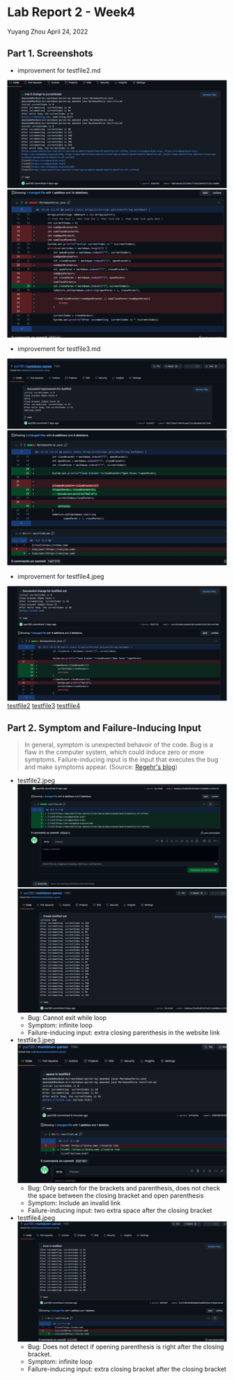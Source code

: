 # Lab Report 2 - Week4
Yuyang Zhou
April 24, 2022


## Part 1. Screenshots
* improvement for testfile2.md

![image](changefile2current.jpeg)
![image](testfile2_2.png)

* improvement for testfile3.md

![image](changefile3_2.jpeg)
![image](changefor3.jpeg)

* improvement for testfile4.jpeg

![image](changefile4.jpeg)
[testfile2](https://github.com/yuz120/markdown-parser/blob/6560bc3cfa2d9c111c5cb5e74df3ef891f0219e7/testfile2.md)
[testfile3](https://github.com/yuz120/markdown-parser/blob/6560bc3cfa2d9c111c5cb5e74df3ef891f0219e7/testfile3.md)
[testfile4](https://github.com/yuz120/markdown-parser/blob/b7fd44e74ac1d24a87b5e37131eafb75fe95898a/testfile4.md)

## Part 2. Symptom and Failure-Inducing Input
> In general, symptom is unexpected behavoir of the code. Bug is a flaw in the computer system, which could induce zero or more symptoms. Failure-inducing input is the input that executes the bug and make symptoms appear. (Source: [Regehr's blog](https://blog.regehr.org/archives/199))
* testfile2.jpeg
![image](ErrorTestfile2.jpeg)
![image](Errortestfile2loop.jpeg)
    * Bug: Cannot exit while loop
    * Symptom: infinite loop
    * Failure-inducing input: extra closing parenthesis in the website link
* testfile3.jpeg
![image](Errortestfile3.jpeg)
    * Bug: Only search for the brackets and parenthesis, does not check the space
    between the closing bracket and open parenthesis
    * Symptom: Include an invalid link
    * Failure-inducing input: two extra space after the closing bracket
* testfile4.jpeg
![image](Errortestfile4.jpeg)
    * Bug: Does not detect if opening parenthesis is right after the closing bracket.
    * Symptom: infinite loop
    * Failure-inducing input: extra closing bracket after the closing bracket


